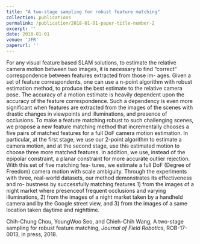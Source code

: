 ```yaml
---
title: "A two-stage sampling for robust feature matching"
collection: publications
permalink: /publication/2018-01-01-paper-title-number-2
excerpt: ''
date: 2018-01-01
venue: 'JFR'
paperurl: ''
---
```

For any visual feature based SLAM solutions, to estimate the relative camera motion between two
images, it is necessary to find “correct” correspondence between features extracted from those im-
ages. Given a set of feature correspondents, one can use a n-point algorithm with robust estimation
method, to produce the best estimate to the relative camera pose. The accuracy of a motion estimate
is heavily dependent upon the accuracy of the feature correspondence. Such a dependency is even
more significant when features are extracted from the images of the scenes with drastic changes in
viewpoints and illuminations, and presence of occlusions. To make a feature matching robust to
such challenging scenes, we propose a new feature matching method that incrementally chooses a
five pairs of matched features for a full DoF camera motion estimation. In particular, at the first
stage, we use our 2-point algorithm to estimate a camera motion, and at the second stage, use this
estimated motion to choose three more matched features. In addition, we use, instead of the epipolar
constraint, a planar constraint for more accurate outlier rejection. With this set of five matching fea-
tures, we estimate a full DoF (Degree of Freedom) camera motion with scale ambiguity. Through
the experiments with three, real-world datasets, our method demonstrates its effectiveness and ro-
bustness by successfully matching features 1) from the images of a night market where presenceof frequent occlusions and varying illuminations, 2) from the images of a night market taken by a
handheld camera and by the Google street view, and 3) from the images of a same location taken
daytime and nighttime.

Chih-Chung Chou, YoungWoo Seo, and Chieh-Chih Wang, A two-stage sampling for robust feature matching, <i>Journal of Field Robotics</i>, ROB-17-0013, in press, 2018.